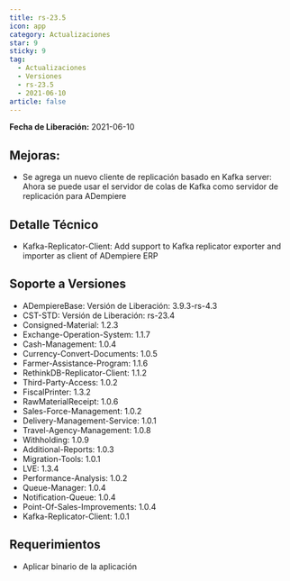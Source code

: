 ```yaml
---
title: rs-23.5
icon: app
category: Actualizaciones
star: 9
sticky: 9
tag:
  - Actualizaciones
  - Versiones
  - rs-23.5
  - 2021-06-10
article: false
---
```


**Fecha de Liberación:** 2021-06-10

## Mejoras:

- Se agrega un nuevo cliente de replicación basado en Kafka server: Ahora se puede usar el servidor de colas de Kafka como servidor de replicación para ADempiere

## Detalle Técnico

- Kafka-Replicator-Client: Add support to Kafka replicator exporter and importer as client of ADempiere ERP

## Soporte a Versiones

- ADempiereBase: Versión de Liberación: 3.9.3-rs-4.3
- CST-STD: Versión de Liberación: rs-23.4
- Consigned-Material: 1.2.3
- Exchange-Operation-System: 1.1.7
- Cash-Management: 1.0.4
- Currency-Convert-Documents: 1.0.5
- Farmer-Assistance-Program: 1.1.6
- RethinkDB-Replicator-Client: 1.1.2
- Third-Party-Access: 1.0.2
- FiscalPrinter: 1.3.2
- RawMaterialReceipt: 1.0.6
- Sales-Force-Management: 1.0.2
- Delivery-Management-Service: 1.0.1
- Travel-Agency-Management: 1.0.8
- Withholding: 1.0.9
- Additional-Reports: 1.0.3
- Migration-Tools: 1.0.1
- LVE: 1.3.4
- Performance-Analysis: 1.0.2
- Queue-Manager: 1.0.4
- Notification-Queue: 1.0.4
- Point-Of-Sales-Improvements: 1.0.4
- Kafka-Replicator-Client: 1.0.1

## Requerimientos

- Aplicar binario de la aplicación
